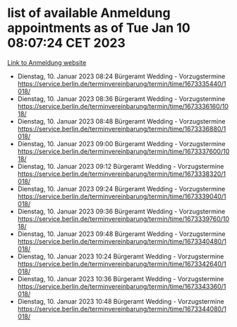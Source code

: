 # list of available Anmeldung appointments as of Tue Jan 10 08:07:24 CET 2023
[Link to Anmeldung website](https://service.berlin.de/terminvereinbarung/termin/tag.php?termin=0&anliegen[]=120686&dienstleisterlist=122210,122217,327316,122219,327312,122227,327314,122231,327346,122243,327348,122252,329742,122260,329745,122262,329748,122254,329751,122271,327278,122273,327274,122277,327276,330436,122280,327294,122282,327290,122284,327292,327539,122291,327270,122285,327266,122286,327264,122296,327268,150230,329760,122301,327282,122297,327286,122294,327284,122312,329763,122314,329775,122304,327330,122311,327334,122309,327332,122281,327352,122279,329772,122276,327324,122274,327326,122267,329766,122246,327318,122251,327320,122257,327322,122208,327298,122226,327300,121362,121364&herkunft=http%3A%2F%2Fservice.berlin.de%2Fdienstleistung%2F120686%2F)
- Dienstag, 10. Januar 2023 08:24 Bürgeramt Wedding - Vorzugstermine https://service.berlin.de/terminvereinbarung/termin/time/1673335440/1018/
- Dienstag, 10. Januar 2023 08:36 Bürgeramt Wedding - Vorzugstermine https://service.berlin.de/terminvereinbarung/termin/time/1673336160/1018/
- Dienstag, 10. Januar 2023 08:48 Bürgeramt Wedding - Vorzugstermine https://service.berlin.de/terminvereinbarung/termin/time/1673336880/1018/
- Dienstag, 10. Januar 2023 09:00 Bürgeramt Wedding - Vorzugstermine https://service.berlin.de/terminvereinbarung/termin/time/1673337600/1018/
- Dienstag, 10. Januar 2023 09:12 Bürgeramt Wedding - Vorzugstermine https://service.berlin.de/terminvereinbarung/termin/time/1673338320/1018/
- Dienstag, 10. Januar 2023 09:24 Bürgeramt Wedding - Vorzugstermine https://service.berlin.de/terminvereinbarung/termin/time/1673339040/1018/
- Dienstag, 10. Januar 2023 09:36 Bürgeramt Wedding - Vorzugstermine https://service.berlin.de/terminvereinbarung/termin/time/1673339760/1018/
- Dienstag, 10. Januar 2023 09:48 Bürgeramt Wedding - Vorzugstermine https://service.berlin.de/terminvereinbarung/termin/time/1673340480/1018/
- Dienstag, 10. Januar 2023 10:24 Bürgeramt Wedding - Vorzugstermine https://service.berlin.de/terminvereinbarung/termin/time/1673342640/1018/
- Dienstag, 10. Januar 2023 10:36 Bürgeramt Wedding - Vorzugstermine https://service.berlin.de/terminvereinbarung/termin/time/1673343360/1018/
- Dienstag, 10. Januar 2023 10:48 Bürgeramt Wedding - Vorzugstermine https://service.berlin.de/terminvereinbarung/termin/time/1673344080/1018/
